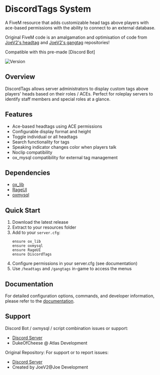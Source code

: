 # DiscordTags System

A FiveM resource that adds customizable head tags above players with ace-based permissions with the ability to connect to an external database.

Original FiveM code is an amalgamation and optimisation of code from [JoeV2's headtag](https://github.com/Joe-Development/Headtag-Menu) and [JoeV2's gangtag](https://github.com/Joe-Development/Gangtag-Menu) repositories!

Compatible with this pre-made [Discord Bot]

![Version](https://img.shields.io/badge/version-1.3.0-blue.svg)

## Overview

DiscordTags allows server administrators to display custom tags above players' heads based on their roles / ACEs. Perfect for roleplay servers to identify staff members and special roles at a glance.

## Features

- Ace-based headtags using ACE permissions
- Configurable display format and height
- Toggle individual or all headtags
- Search functionality for tags
- Speaking indicator changes color when players talk
- Noclip compatibility
- ox_mysql compatibility for external tag management

## Dependencies

- [ox_lib](https://github.com/overextended/ox_lib)
- [RageUI](https://github.com/Joe-Development/Headtag-Menu/releases/download/release/RageUI.zip)
- [oxmysql](https://github.com/overextended/oxmysql)

## Quick Start

1. Download the latest release
2. Extract to your resources folder
3. Add to your `server.cfg`:
   ```
   ensure ox_lib
   ensure oxmysql
   ensure RageUI
   ensure DiscordTags
   ```
4. Configure permissions in your server.cfg (see documentation)
5. Use `/headtags` and `/gangtags` in-game to access the menus

## Documentation

For detailed configuration options, commands, and developer information, please refer to the [documentation](./docs/documentation.md).

## Support

Discord Bot / oxmysql / script combination issues or support:
- [Discord Server](https://discord.gg/6wxdQMrruw)
- DukeOfCheese @ Atlas Development

Original Repository:
For support or to report issues:
- [Discord Server](https://discord.gg/TZFPF2n5Ys)
- Created by JoeV2@Joe Development
